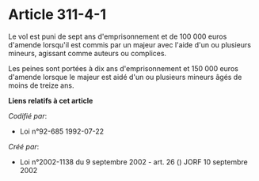 # Article 311-4-1

Le vol est puni de sept ans d'emprisonnement et de 100 000 euros d'amende lorsqu'il est commis par un majeur avec l'aide d'un
ou plusieurs mineurs, agissant comme auteurs ou complices.

Les peines sont portées à dix ans d'emprisonnement et 150 000 euros d'amende lorsque le majeur est aidé d'un ou plusieurs
mineurs âgés de moins de treize ans.

**Liens relatifs à cet article**

_Codifié par_:

  - Loi n°92-685 1992-07-22

_Créé par_:

  - Loi n°2002-1138 du 9 septembre 2002 - art. 26 () JORF 10 septembre 2002

